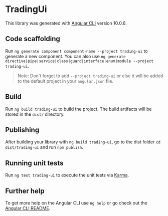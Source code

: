 # TradingUi

This library was generated with [Angular CLI](https://github.com/angular/angular-cli) version 10.0.6.

## Code scaffolding

Run `ng generate component component-name --project trading-ui` to generate a new component. You can also use `ng generate directive|pipe|service|class|guard|interface|enum|module --project trading-ui`.
> Note: Don't forget to add `--project trading-ui` or else it will be added to the default project in your `angular.json` file. 

## Build

Run `ng build trading-ui` to build the project. The build artifacts will be stored in the `dist/` directory.

## Publishing

After building your library with `ng build trading-ui`, go to the dist folder `cd dist/trading-ui` and run `npm publish`.

## Running unit tests

Run `ng test trading-ui` to execute the unit tests via [Karma](https://karma-runner.github.io).

## Further help

To get more help on the Angular CLI use `ng help` or go check out the [Angular CLI README](https://github.com/angular/angular-cli/blob/master/README.md).
